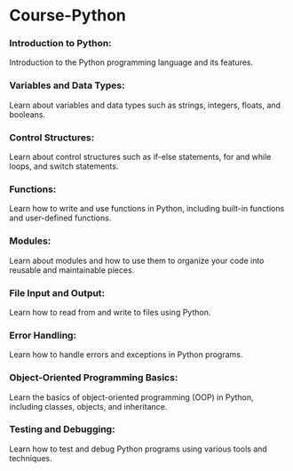 # Course-Python

### **Introduction to Python**:

Introduction to the Python programming language and its features.

### **Variables and Data Types**:

Learn about variables and data types such as strings, integers, floats, and booleans.

### **Control Structures**:

Learn about control structures such as if-else statements, for and while loops, and switch statements.

### **Functions**:

Learn how to write and use functions in Python, including built-in functions and user-defined functions.

### **Modules**:

Learn about modules and how to use them to organize your code into reusable and maintainable pieces.

### **File Input and Output**:

Learn how to read from and write to files using Python.

### **Error Handling**:

Learn how to handle errors and exceptions in Python programs.

### **Object-Oriented Programming Basics**:

Learn the basics of object-oriented programming (OOP) in Python, including classes, objects, and inheritance.

### **Testing and Debugging**:

Learn how to test and debug Python programs using various tools and techniques.

